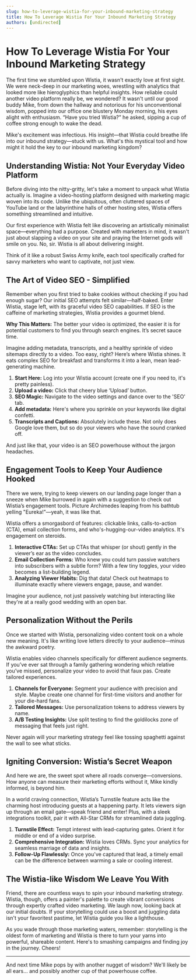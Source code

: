```yaml
---
slug: how-to-leverage-wistia-for-your-inbound-marketing-strategy
title: How To Leverage Wistia For Your Inbound Marketing Strategy
authors: [undirected]
---
```



# How To Leverage Wistia For Your Inbound Marketing Strategy

The first time we stumbled upon Wistia, it wasn't exactly love at first sight. We were neck-deep in our marketing woes, wrestling with analytics that looked more like hieroglyphics than helpful insights. How reliable could another video platform really be, we wondered? It wasn't until our good buddy Mike, from down the hallway and notorious for his unconventional wisdom, popped into our office one blustery Monday morning, his eyes alight with enthusiasm. “Have you tried Wistia?” he asked, sipping a cup of coffee strong enough to wake the dead.

Mike's excitement was infectious. His insight—that Wistia could breathe life into our inbound strategy—stuck with us. What's this mystical tool and how might it hold the key to our inbound marketing kingdom? 

## Understanding Wistia: Not Your Everyday Video Platform

Before diving into the nitty-gritty, let's take a moment to unpack what Wistia actually is. Imagine a video-hosting platform designed with marketing magic woven into its code. Unlike the ubiquitous, often cluttered spaces of YouTube land or the labyrinthine halls of other hosting sites, Wistia offers something streamlined and intuitive. 

Our first experience with Wistia felt like discovering an artistically minimalist space—everything had a purpose. Created with marketers in mind, it wasn't just about slapping a video on your site and praying the Internet gods will smile on you. No, sir. Wistia is all about delivering insight.

Think of it like a robust Swiss Army knife, each tool specifically crafted for savvy marketers who want to captivate, not just view.

## The Art of Video SEO - Simplified

Remember when you first tried to bake cookies without checking if you had enough sugar? Our initial SEO attempts felt similar—half-baked. Enter Wistia, stage left, with its graceful video SEO capabilities. If SEO is the caffeine of marketing strategies, Wistia provides a gourmet blend.

**Why This Matters:** The better your video is optimized, the easier it is for potential customers to find you through search engines. It’s secret sauce time.

Imagine adding metadata, transcripts, and a healthy sprinkle of video sitemaps directly to a video. Too easy, right? Here’s where Wistia shines. It eats complex SEO for breakfast and transforms it into a lean, mean lead-generating machine.

1. **Start Here:** Log into your Wistia account (create one if you need to, it's pretty painless).
2. **Upload a video:** Click that cheery blue ‘Upload’ button.
3. **SEO Magic:** Navigate to the video settings and dance over to the 'SEO' tab.
4. **Add metadata:** Here's where you sprinkle on your keywords like digital confetti.
5. **Transcripts and Captions:** Absolutely include these. Not only does Google love them, but so do your viewers who have the sound cranked off.

And just like that, your video is an SEO powerhouse without the jargon headaches.

## Engagement Tools to Keep Your Audience Hooked

There we were, trying to keep viewers on our landing page longer than a sneeze when Mike burrowed in again with a suggestion to check out Wistia’s engagement tools. Picture Archimedes leaping from his bathtub yelling "Eureka!"—yeah, it was like that.

Wistia offers a smorgasbord of features: clickable links, calls-to-action (CTA), email collection forms, and who's-hugging-our-video analytics. It's engagement on steroids.

1. **Interactive CTAs:** Set up CTAs that whisper (or shout) gently in the viewer’s ear as the video concludes. 
2. **Email Collection Forms:** Who knew you could turn passive watchers into subscribers with a subtle form? With a few tiny toggles, your video becomes a list-building legend.
3. **Analyzing Viewer Habits:** Dig that data! Check out heatmaps to illuminate exactly where viewers engage, pause, and wander.

Imagine your audience, not just passively watching but interacting like they're at a really good wedding with an open bar.

## Personalization Without the Perils

Once we started with Wistia, personalizing video content took on a whole new meaning. It's like writing love letters directly to your audience—minus the awkward poetry. 

Wistia enables video channels specifically for different audience segments. If you’ve ever sat through a family gathering wondering which relative you’ve missed, personalize your video to avoid that faux pas. Create tailored experiences.

1. **Channels for Everyone:** Segment your audience with precision and style. Maybe create one channel for first-time visitors and another for your die-hard fans.
2. **Tailored Messages:** Use personalization tokens to address viewers by name.
3. **A/B Testing Insights:** Use split testing to find the goldilocks zone of messaging that feels just right.

Never again will your marketing strategy feel like tossing spaghetti against the wall to see what sticks.

## Igniting Conversion: Wistia’s Secret Weapon

And here we are, the sweet spot where all roads converge—conversions. How anyone can measure their marketing efforts without it, Mike kindly informed, is beyond him. 

In a world craving connection, Wistia’s Turnstile feature acts like the charming host introducing guests at a happening party. It lets viewers sign up through an email gate—speak friend and enter! Plus, with a sleek integrations toolkit, pair it with All-Star CRMs for streamlined data juggling.

1. **Turnstile Effect:** Tempt interest with lead-capturing gates. Orient it for middle or end of a video surprise.
2. **Comprehensive Integration:** Wistia loves CRMs. Sync your analytics for seamless marriage of data and insights.
3. **Follow-Up Flawlessly:** Once you've captured that lead, a timely email can be the difference between warming a sale or cooling interest.

## The Wistia-like Wisdom We Leave You With

Friend, there are countless ways to spin your inbound marketing strategy. Wistia, though, offers a painter's palette to create vibrant conversions through expertly crafted video marketing. We laugh now, looking back at our initial doubts. If your storytelling could use a boost and juggling data isn't your favoritest pastime, let Wistia guide you like a lighthouse.

As you wade through those marketing waters, remember: storytelling is the oldest form of marketing and Wistia is there to turn your yarns into powerful, shareable content. Here's to smashing campaigns and finding joy in the journey. Cheers!

---

And next time Mike pops by with another nugget of wisdom? We'll likely be all ears... and possibly another cup of that powerhouse coffee.